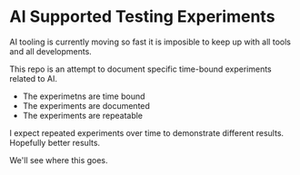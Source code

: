 # AI Supported Testing Experiments

AI tooling is currently moving so fast it is imposible to keep up with all tools and all developments.

This repo is an attempt to document specific time-bound experiments related to AI.

- The experimetns are time bound
- The experiments are documented
- The experiments are repeatable

I expect repeated experiments over time to demonstrate different results. Hopefully better results.

We'll see where this goes.
